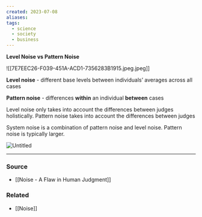 ```yaml
---
created: 2023-07-08
aliases: 
tags:
  - science
  - society
  - business
---
```

**Level Noise vs Pattern Noise**

![[7E7EEC26-F039-451A-ACD1-7356283B1915.jpeg.jpeg]]

**Level noise** - different base levels between individuals’ averages across all cases

**Pattern noise** - differences **within** an individual **between** cases

Level noise only takes into account the differences between judges holistically. Pattern noise takes into account the differences between judges 

System noise is a combination of pattern noise and level noise. Pattern noise is typically larger.

![Untitled](Untitled%2080.png)

****
### Source
- [[Noise - A Flaw in Human Judgment]]

### Related
- [[Noise]]